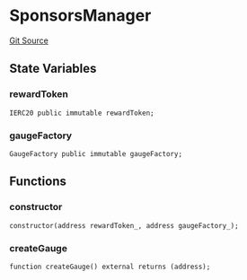 # SponsorsManager

[Git Source](https://github.com/rsksmart/builder-incentives-sc/blob/14cb3d6c0a3b4e9b40a07d5427da7713e285f5ef/src/SponsorsManager.sol)

## State Variables

### rewardToken

```solidity
IERC20 public immutable rewardToken;
```

### gaugeFactory

```solidity
GaugeFactory public immutable gaugeFactory;
```

## Functions

### constructor

```solidity
constructor(address rewardToken_, address gaugeFactory_);
```

### createGauge

```solidity
function createGauge() external returns (address);
```
